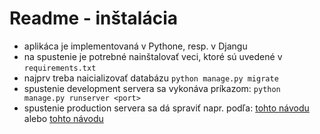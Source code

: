 # Readme - inštalácia

- aplikáca je implementovaná v Pythone, resp. v Djangu
- na spustenie je potrebné nainštalovať veci, ktoré sú uvedené v `requirements.txt`
- najprv treba naicializovať databázu `python manage.py migrate`
- spustenie development servera sa vykonáva príkazom: `python manage.py runserver <port>`
- spustenie production servera sa dá spraviť napr. podľa: [tohto návodu](https://developer.mozilla.org/en-US/docs/Learn/Server-side/Django/Deployment) alebo [tohto návodu](https://docs.djangoproject.com/en/3.2/howto/deployment/)
